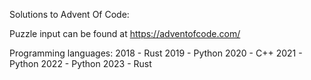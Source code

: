 Solutions to Advent Of Code:

Puzzle input can be found at https://adventofcode.com/

Programming languages:
2018 - Rust
2019 - Python
2020 - C++
2021 - Python
2022 - Python
2023 - Rust
